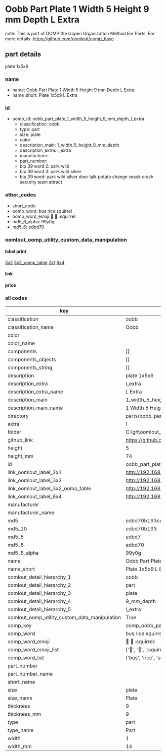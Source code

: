 # Oobb Part Plate 1 Width 5 Height 9 mm Depth L Extra  

note: This is part of OOMP the Oopen Organization Method For Parts. For more details: https://github.com/oomlout/oomp_base

##  part details
  



plate 1x5x9



### name
* name: Oobb Part Plate 1 Width 5 Height 9 mm Depth L Extra
* name_short: Plate 1x5x9 L Extra
### id
* oomp_id: oobb_part_plate_1_width_5_height_9_mm_depth_l_extra
  * classification: oobb
  * type: part
  * size: plate
  * color: 
  * description_main: 1_width_5_height_9_mm_depth
  * description_extra: l_extra
  * manufacturer: 
  * part_number: 
  * bip 39 word 2: park wild
  * bip 39 word 3: park wild silver
  * bip 39 word: park wild silver door talk potato change snack crash security team attract

### other_codes
* short_code: 
* oomp_word: bus rice squirrel
* oomp_word_emoji :bus: :rice: :squirrel:
* md5_6_alpha: 99y0g
* md5_6: edbd70






### oomlout_oomp_utility_custom_data_manipulation
#### label print
[3x2](http://192.168.1.245:1112/?label=oomp%2099y0g)
[3x2_oomp_table](http://192.168.1.108:1112/?label=oomp%2099y0g)
[2x1](http://192.168.1.242:1112/?label=oomp%2099y0g)
[6x4](http://192.168.1.55:1112/?label=oomp%2099y0g)    

#### link

                              

#### price







### all codes 
| key | value |  
| --- | --- |  
| classification | oobb |  
| classification_name | Oobb |  
| color |  |  
| color_name |  |  
| components | [] |  
| components_objects | [] |  
| components_string | [] |  
| description | plate 1x5x9 |  
| description_extra | l_extra |  
| description_extra_name | L Extra |  
| description_main | 1_width_5_height_9_mm_depth |  
| description_main_name | 1 Width 5 Height 9 mm Depth |  
| directory | parts/oobb_part_plate_1_width_5_height_9_mm_depth_l_extra |  
| extra | l |  
| folder | C:\gh\oomlout_oobb_version_4_generated_parts\things\oobb_part_plate_1_width_5_height_9_mm_depth_l_extra |  
| github_link | https://github.com/oomlout/oomlout_oomp_part_src/tree/main/parts/oobb_part_plate_1_width_5_height_9_mm_depth_l_extra |  
| height | 5 |  
| height_mm | 74 |  
| id | oobb_part_plate_1_width_5_height_9_mm_depth_l_extra |  
| link_oomlout_label_2x1 | http://192.168.1.242:1112/?label=oomp%2099y0g |  
| link_oomlout_label_3x2 | http://192.168.1.245:1112/?label=oomp%2099y0g |  
| link_oomlout_label_3x2_oomp_table | http://192.168.1.108:1112/?label=oomp%2099y0g |  
| link_oomlout_label_6x4 | http://192.168.1.55:1112/?label=oomp%2099y0g |  
| manufacturer |  |  
| manufacturer_name |  |  
| md5 | edbd70b193cd04c6a36ec41791bec502 |  
| md5_10 | edbd70b193 |  
| md5_5 | edbd7 |  
| md5_6 | edbd70 |  
| md5_6_alpha | 99y0g |  
| name | Oobb Part Plate 1 Width 5 Height 9 mm Depth L Extra |  
| name_short | Plate 1x5x9 L Extra |  
| oomlout_detail_hierarchy_1 | oobb |  
| oomlout_detail_hierarchy_2 | part |  
| oomlout_detail_hierarchy_3 | plate |  
| oomlout_detail_hierarchy_4 | 9_mm_depth |  
| oomlout_detail_hierarchy_5 | l_extra |  
| oomlout_oomp_utility_custom_data_manipulation | True |  
| oomp_key | oomp_oobb_part_plate_1_width_5_height_9_mm_depth_l_extra |  
| oomp_word | bus rice squirrel |  
| oomp_word_emoji | :bus: :rice: :squirrel: |  
| oomp_word_emoji_list | [':bus:', ':rice:', ':squirrel:'] |  
| oomp_word_list | ['bus', 'rice', 'squirrel'] |  
| part_number |  |  
| part_number_name |  |  
| short_name |  |  
| size | plate |  
| size_name | Plate |  
| thickness | 9 |  
| thickness_mm | 9 |  
| type | part |  
| type_name | Part |  
| width | 1 |  
| width_mm | 14 |  
